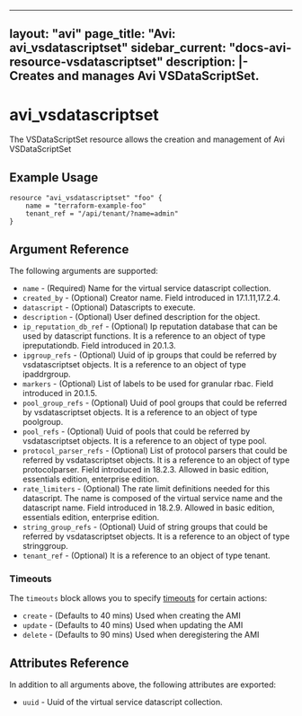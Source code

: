 <!--
    Copyright 2021 VMware, Inc.
    SPDX-License-Identifier: Mozilla Public License 2.0
-->
---
layout: "avi"
page_title: "Avi: avi_vsdatascriptset"
sidebar_current: "docs-avi-resource-vsdatascriptset"
description: |-
  Creates and manages Avi VSDataScriptSet.
---

# avi_vsdatascriptset

The VSDataScriptSet resource allows the creation and management of Avi VSDataScriptSet

## Example Usage

```hcl
resource "avi_vsdatascriptset" "foo" {
    name = "terraform-example-foo"
    tenant_ref = "/api/tenant/?name=admin"
}
```

## Argument Reference

The following arguments are supported:

* `name` - (Required) Name for the virtual service datascript collection.
* `created_by` - (Optional) Creator name. Field introduced in 17.1.11,17.2.4.
* `datascript` - (Optional) Datascripts to execute.
* `description` - (Optional) User defined description for the object.
* `ip_reputation_db_ref` - (Optional) Ip reputation database that can be used by datascript functions. It is a reference to an object of type ipreputationdb. Field introduced in 20.1.3.
* `ipgroup_refs` - (Optional) Uuid of ip groups that could be referred by vsdatascriptset objects. It is a reference to an object of type ipaddrgroup.
* `markers` - (Optional) List of labels to be used for granular rbac. Field introduced in 20.1.5.
* `pool_group_refs` - (Optional) Uuid of pool groups that could be referred by vsdatascriptset objects. It is a reference to an object of type poolgroup.
* `pool_refs` - (Optional) Uuid of pools that could be referred by vsdatascriptset objects. It is a reference to an object of type pool.
* `protocol_parser_refs` - (Optional) List of protocol parsers that could be referred by vsdatascriptset objects. It is a reference to an object of type protocolparser. Field introduced in 18.2.3. Allowed in basic edition, essentials edition, enterprise edition.
* `rate_limiters` - (Optional) The rate limit definitions needed for this datascript. The name is composed of the virtual service name and the datascript name. Field introduced in 18.2.9. Allowed in basic edition, essentials edition, enterprise edition.
* `string_group_refs` - (Optional) Uuid of string groups that could be referred by vsdatascriptset objects. It is a reference to an object of type stringgroup.
* `tenant_ref` - (Optional) It is a reference to an object of type tenant.


### Timeouts

The `timeouts` block allows you to specify [timeouts](https://www.terraform.io/docs/configuration/resources.html#timeouts) for certain actions:

* `create` - (Defaults to 40 mins) Used when creating the AMI
* `update` - (Defaults to 40 mins) Used when updating the AMI
* `delete` - (Defaults to 90 mins) Used when deregistering the AMI

## Attributes Reference

In addition to all arguments above, the following attributes are exported:

* `uuid` -  Uuid of the virtual service datascript collection.


